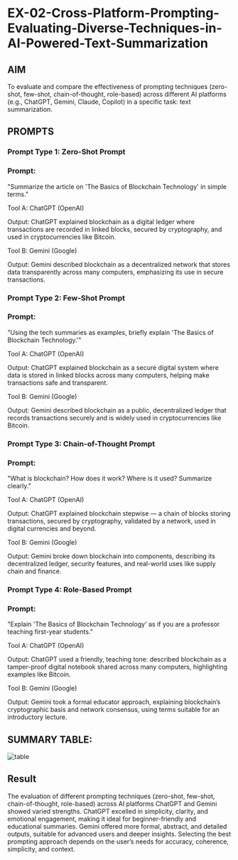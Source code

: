# EX-02-Cross-Platform-Prompting-Evaluating-Diverse-Techniques-in-AI-Powered-Text-Summarization

## AIM
To evaluate and compare the effectiveness of prompting techniques (zero-shot, few-shot, chain-of-thought, role-based) across different AI platforms (e.g., ChatGPT, Gemini, Claude, Copilot) in a specific task: text summarization.

## PROMPTS
### Prompt Type 1: Zero-Shot Prompt
### Prompt:
"Summarize the article on 'The Basics of Blockchain Technology' in simple terms."

Tool A: ChatGPT (OpenAI)

Output:
ChatGPT explained blockchain as a digital ledger where transactions are recorded in linked blocks, secured by cryptography, and used in cryptocurrencies like Bitcoin.

Tool B: Gemini (Google)

Output:
Gemini described blockchain as a decentralized network that stores data transparently across many computers, emphasizing its use in secure transactions.

### Prompt Type 2: Few-Shot Prompt
### Prompt:
"Using the tech summaries as examples, briefly explain 'The Basics of Blockchain Technology.'"

Tool A: ChatGPT (OpenAI)

Output:
ChatGPT explained blockchain as a secure digital system where data is stored in linked blocks across many computers, helping make transactions safe and transparent.

Tool B: Gemini (Google)

Output:
Gemini described blockchain as a public, decentralized ledger that records transactions securely and is widely used in cryptocurrencies like Bitcoin.

### Prompt Type 3: Chain-of-Thought Prompt
### Prompt:
"What is blockchain? How does it work? Where is it used? Summarize clearly."

Tool A: ChatGPT (OpenAI)

Output:
ChatGPT explained blockchain stepwise — a chain of blocks storing transactions, secured by cryptography, validated by a network, used in digital currencies and beyond.

Tool B: Gemini (Google)

Output:
Gemini broke down blockchain into components, describing its decentralized ledger, security features, and real-world uses like supply chain and finance.

### Prompt Type 4: Role-Based Prompt
### Prompt:
"Explain 'The Basics of Blockchain Technology' as if you are a professor teaching first-year students."

Tool A: ChatGPT (OpenAI)

Output:
ChatGPT used a friendly, teaching tone: described blockchain as a tamper-proof digital notebook shared across many computers, highlighting examples like Bitcoin.

Tool B: Gemini (Google)

Output:
Gemini took a formal educator approach, explaining blockchain’s cryptographic basis and network consensus, using terms suitable for an introductory lecture.

## SUMMARY TABLE:
![table](https://github.com/user-attachments/assets/771e1028-1446-4611-895f-f29239f60919)

## Result
The evaluation of different prompting techniques (zero-shot, few-shot, chain-of-thought, role-based) across AI platforms ChatGPT and Gemini showed varied strengths. ChatGPT excelled in simplicity, clarity, and emotional engagement, making it ideal for beginner-friendly and educational summaries. Gemini offered more formal, abstract, and detailed outputs, suitable for advanced users and deeper insights. Selecting the best prompting approach depends on the user’s needs for accuracy, coherence, simplicity, and context.


